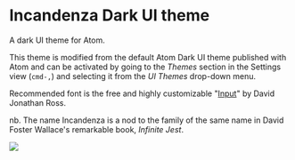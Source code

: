 # Incandenza Dark UI theme

A dark UI theme for Atom.

This theme is modified from the default Atom Dark UI theme published with Atom
and can be activated by going to the _Themes_ section in the Settings view
(`cmd-,`) and selecting it from the _UI Themes_ drop-down menu.

Recommended font is the free and highly customizable "[Input](http://input.fontbureau.com/ "Input: Fonts for Code")" by David Jonathan Ross.

nb. The name Incandenza is a nod to the family of the same name in David Foster Wallace's remarkable book, _Infinite Jest_.

![](https://f.cloud.github.com/assets/671378/2265086/c6897dba-9e7b-11e3-945d-551cac610717.png)

